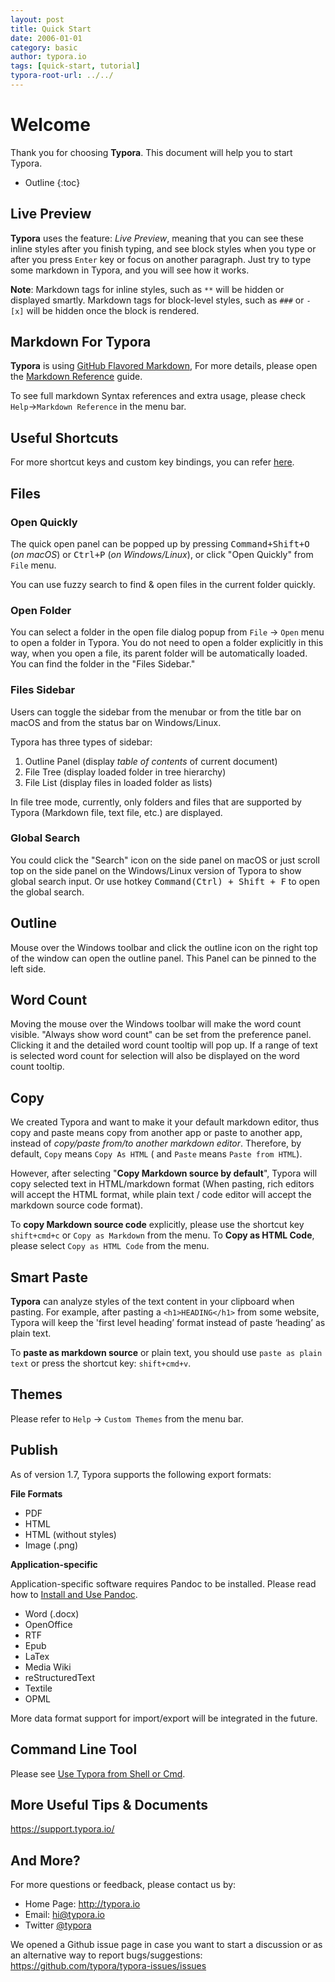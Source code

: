 ```yaml
---
layout: post
title: Quick Start
date: 2006-01-01
category: basic
author: typora.io
tags: [quick-start, tutorial]
typora-root-url: ../../
---
```


# Welcome

Thank you for choosing **Typora**. This document will help you to start Typora.

* Outline
{:toc}

## Live Preview

**Typora** uses the feature: *Live Preview*, meaning that you can see these inline styles after you finish typing, and see block styles when you type or after you press `Enter` key or focus on another paragraph. Just try to type some markdown in Typora, and you will see how it works.

**Note**: Markdown tags for inline styles, such as `**` will be hidden or displayed smartly. Markdown tags for block-level styles, such as `###` or `- [x]` will be hidden once the block is rendered.

## Markdown For Typora

**Typora** is using [GitHub Flavored Markdown](https://help.github.com/articles/github-flavored-markdown/), For more details, please open the [Markdown Reference](/Markdown-Reference/) guide.

To see full markdown Syntax references and extra usage, please check `Help`->`Markdown Reference` in the menu bar.

## Useful Shortcuts

For more shortcut keys and custom key bindings, you can refer [here](/Shortcut-Keys/).

## Files

### Open Quickly

The quick open panel can be popped up by pressing <kbd>Command+Shift+O</kbd> (*on macOS*) or <kbd>Ctrl+P</kbd> (*on Windows/Linux*), or click "Open Quickly" from `File` menu.

You can use fuzzy search to find & open files in the current folder quickly.

### Open Folder

You can select a folder in the open file dialog popup from `File` → `Open` menu to open a folder in Typora. You do not need to open a folder explicitly in this way, when you open a file, its parent folder will be automatically loaded. You can find the folder in the "Files Sidebar."

### Files Sidebar

Users can toggle the sidebar from the menubar or from the title bar on macOS and from the status bar on Windows/Linux.

Typora has three types of sidebar:

1. Outline Panel (display *table of contents* of current document)
2. File Tree (display loaded folder in tree hierarchy)
3. File List (display files in loaded folder as lists)

In file tree mode, currently, only folders and files that are supported by Typora (Markdown file, text file, etc.) are displayed.

### Global Search

You could click the "Search" icon on the side panel on macOS or just scroll top on the side panel on the Windows/Linux version of Typora to show global search input. Or use hotkey <kbd>Command(Ctrl) + Shift + F</kbd> to open the global search.

## Outline

Mouse over the Windows toolbar and click the outline icon on the right top of the window can open the outline panel. This Panel can be pinned to the left side.

## Word Count

Moving the mouse over the Windows toolbar will make the word count visible. "Always show word count" can be set from the preference panel. Clicking it and the detailed word count tooltip will pop up. If a range of text is selected word count for selection will also be displayed on the word count tooltip.

## Copy

We created Typora and want to make it your default markdown editor, thus copy and paste means copy from another app or paste to another app, instead of *copy/paste from/to another markdown editor*. Therefore, by default, `Copy` means `Copy As HTML` ( and `Paste` means `Paste from HTML`).

However, after selecting "**Copy Markdown source by default**", Typora will copy selected text in HTML/markdown format (When pasting, rich editors will accept the HTML format, while plain text / code editor will accept the markdown source code format).

To **copy Markdown source code** explicitly, please use the shortcut key `shift+cmd+c` or `Copy as Markdown` from the menu. To **Copy as HTML Code**, please select `Copy as HTML Code` from the menu.

## Smart Paste

**Typora** can analyze styles of the text content in your clipboard when pasting. For example, after pasting a `<h1>HEADING</h1>` from some website, Typora will keep the 'first level heading’ format instead of paste ‘heading’ as plain text.

To **paste as markdown source** or plain text, you should use `paste as plain text` or press the shortcut key: `shift+cmd+v`.

## Themes

Please refer to `Help` → `Custom Themes` from the menu bar.

## Publish

As of version 1.7, Typora supports the following export formats:

**File Formats**

- PDF
- HTML
- HTML (without styles)
- Image (.png)

**Application-specific**

Application-specific software requires Pandoc to be installed. Please read how to [Install and Use Pandoc](/Install-and-Use-Pandoc/).

- Word (.docx)
- OpenOffice
- RTF
- Epub
- LaTex
- Media Wiki
- reStructuredText
- Textile
- OPML

More data format support for import/export will be integrated in the future.

## Command Line Tool

Please see [Use Typora from Shell or Cmd](/Use-Typora-From-Shell-or-cmd/).

## More Useful Tips & Documents

<https://support.typora.io/>

## And More?

For more questions or feedback, please contact us by:

- Home Page: http://typora.io
- Email: <hi@typora.io>
- Twitter [@typora](https://twitter.com/typora)

We opened a Github issue page in case you want to start a discussion or as an alternative way to report bugs/suggestions: https://github.com/typora/typora-issues/issues